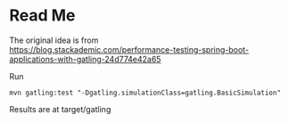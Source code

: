 # Read Me

The original idea is from  
https://blog.stackademic.com/performance-testing-spring-boot-applications-with-gatling-24d774e42a65

Run
```
mvn gatling:test "-Dgatling.simulationClass=gatling.BasicSimulation"
```
Results are at target/gatling 